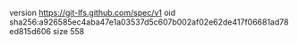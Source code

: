 version https://git-lfs.github.com/spec/v1
oid sha256:a926585ec4aba47e1a03537d5c607b002af02e62de417f06681ad78ed815d606
size 558
